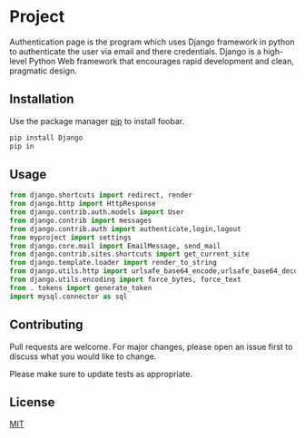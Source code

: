 # Project
Authentication page is the program which uses Django framework in python to authenticate the user via email and there credentials.
Django is a high-level Python Web framework that encourages rapid development and clean, pragmatic design.
## Installation

Use the package manager [pip](https://pip.pypa.io/en/stable/) to install foobar.

```bash
pip install Django
pip in
```

## Usage

```python
from django.shortcuts import redirect, render
from django.http import HttpResponse
from django.contrib.auth.models import User
from django.contrib import messages
from django.contrib.auth import authenticate,login,logout
from myproject import settings
from django.core.mail import EmailMessage, send_mail
from django.contrib.sites.shortcuts import get_current_site
from django.template.loader import render_to_string
from django.utils.http import urlsafe_base64_encode,urlsafe_base64_decode
from django.utils.encoding import force_bytes, force_text
from . tokens import generate_token
import mysql.connector as sql
```

## Contributing

Pull requests are welcome. For major changes, please open an issue first
to discuss what you would like to change.

Please make sure to update tests as appropriate.

## License

[MIT](https://choosealicense.com/licenses/mit/)
